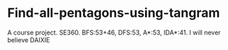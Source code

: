 # Find-all-pentagons-using-tangram
A course project. SE360.
BFS:53+46, DFS:53, A*:53, IDA*:41.
I will never believe DAIXIE

